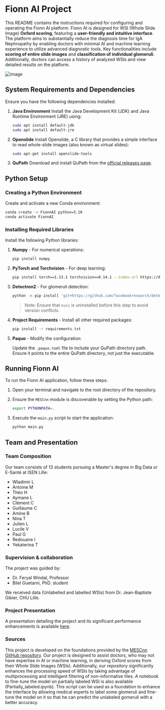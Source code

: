 # Fionn AI Project

This README contains the instructions required for configuring and operating the Fionn AI platform. 
Fionn AI is designed for WSI (Whole Slide Image) **Oxford scoring**, featuring a **user-friendly and intuitive interface**. The platform aims to substantially reduce the diagnosis time for IgA Nephropathy by enabling doctors with minimal AI and machine learning experience to utilize advanced diagnostic tools.
Key functionalities include **scoring of entire slide images** and **classification of individual glomeruli**. Additionally, doctors can access a history of analyzed WSIs and view detailed results on the platform.

![image](https://github.com/WladimirLct/Projet_M1/assets/72396636/6fba9dc8-266e-4536-b5e7-4380a7ba5658)


## System Requirements and Dependencies

Ensure you have the following dependencies installed:

1. **Java Environment**
   Install the Java Development Kit (JDK) and Java Runtime Environment (JRE) using:

   ```sh
   sudo apt install default-jdk
   sudo apt install default-jre
   ```

2. **Openslide**
   Install Openslide, a C library that provides a simple interface to read whole-slide images (also known as virtual slides):

   ```sh
   sudo apt-get install openslide-tools
   ```

3. **QuPath**
   Download and install QuPath from the [official releases page](https://github.com/qupath/qupath/releases).

## Python Setup

### Creating a Python Environment

Create and activate a new Conda environment:

```sh
conda create -n FionnAI python=3.10
conda activate FionnAI
```

### Installing Required Libraries

Install the following Python libraries:

1. **Numpy** - For numerical operations:

   ```sh
   pip install numpy
   ```

2. **PyTorch and Torchvision** - For deep learning:

   ```sh
   pip install torch==1.13.1 torchvision==0.14.1 --index-url https://download.pytorch.org/whl/cu117
   ```

3. **Detectron2** - For glomeruli detection:

   ```sh
   python -m pip install 'git+https://github.com/facebookresearch/detectron2.git'
   ```

   > Note: Ensure that `nvcc` is uninstalled before this step to avoid version conflicts.

4. **Project Requirements** - Install all other required packages:

   ```sh
   pip install -r requirements.txt
   ```

5. **Paquo** - Modify the configuration:

   Update the `.paquo.toml` file to include your QuPath directory path. Ensure it points to the entire QuPath directory, not just the executable.

## Running Fionn AI

To run the Fionn AI application, follow these steps:

1. Open your terminal and navigate to the root directory of the repository.

2. Ensure the `MESCnn` module is discoverable by setting the Python path:

   ```sh
   export PYTHONPATH=.
   ```

3. Execute the `main.py` script to start the application:

   ```sh
   python main.py
   ```


## Team and Presentation

### Team Composition
Our team consists of 13 students pursuing a Master's degree in Big Data or E-Santé at ISEN Lille:
- Wladimir L
- Antoine M
- Théo H
- Aymane L
- Clément C
- Guillaume C
- Amine B
- Nina T
- Julien L
- Lucile V
- Paul G
- Redouane I
- Yekaterina T

### Supervision & collaboration
The project was guided by:
- Dr. Feryal Windal, Professor
- Bilel Guetarni, PhD. student
  
We received data (Unlabelled and labelled WSIs) from Dr. Jean-Baptiste Gibier, CHU Lille.

### Project Presentation
A presentation detailing the project and its significant performance enhancements is available [here]([https://www.canva.com/design/DAGCqcQAijY/YZ-5nyF3BS1NyReTwN4KcQ/edit?utm_content=DAGCqcQAijY&utm_campaign=designshare&utm_medium=link2&utm_source=sharebutton](https://www.canva.com/design/DAGFSFyXUQ8/ssKQOfcJ0SAjTLbt0vHgag/view?utm_content=DAGFSFyXUQ8&utm_campaign=designshare&utm_medium=link&utm_source=editor)).

### Sources
This project is developed on the foundations provided by the [MESCnn GitHub repository](https://github.com/Nicolik/MESCnn/tree/main).
Our project is designed to assist doctors, who may not have expertise in AI or machine learning, in deriving Oxford scores from their Whole Slide Images (WSIs). Additionally, our repository significantly enhances the processing speed of WSIs by taking advantage of multiprocessing and intelligent filtering of non-informative tiles. A notebook to fine-tune the model on partially labeled WSI is also available (Partially_labeled.ipynb). This script can be used as a foundation to enhance the interface by allowing medical experts to label some glomeruli and fine-tune the model on it so that he can predict the unlabeled gomeruli with a better accuracy.

